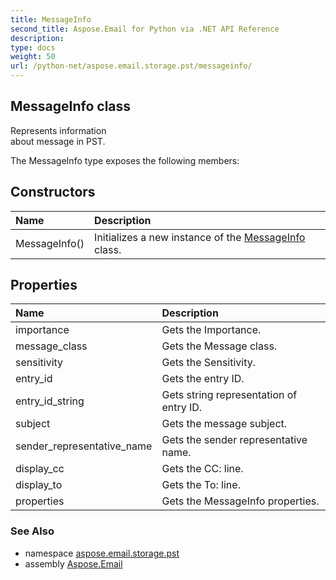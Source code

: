 ```yaml
---
title: MessageInfo
second_title: Aspose.Email for Python via .NET API Reference
description: 
type: docs
weight: 50
url: /python-net/aspose.email.storage.pst/messageinfo/
---
```


## MessageInfo class

Represents information<br/>            about message in PST.

The MessageInfo type exposes the following members:
## Constructors
| Name | Description |
| :- | :- |
|MessageInfo()|Initializes a new instance of the [MessageInfo](/python-net/aspose.email.storage.pst/messageinfo/) class.|
## Properties
| Name | Description |
| :- | :- |
|importance|Gets the Importance.|
|message_class|Gets the Message class.|
|sensitivity|Gets the Sensitivity.|
|entry_id|Gets the entry ID.|
|entry_id_string|Gets string representation of entry ID.|
|subject|Gets the message subject.|
|sender_representative_name|Gets the sender representative name.|
|display_cc|Gets the CC: line.|
|display_to|Gets the To: line.|
|properties|Gets the MessageInfo properties.|

### See Also

* namespace [aspose.email.storage.pst](/python-net/aspose.email.storage.pst/)
* assembly [Aspose.Email](/python-net/)

